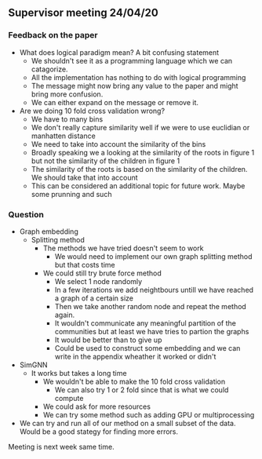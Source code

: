 ## Supervisor meeting 24/04/20

### Feedback on the paper

* What does logical paradigm mean? A bit confusing statement
  * We shouldn't see it as a programming language which we can catagorize. 
  * All the implementation has nothing to do with logical programming
  * The message might now bring any value to the paper and might bring more confusion.
  * We can either expand on the message or remove it.
* Are we doing 10 fold cross validation wrong?
  * We have to many bins
  * We don't really capture similarity well if we were to use euclidian or manhatten distance 
  * We need to take into account the similarity of the bins
  * Broadly speaking we a looking at the similarity of the roots in figure 1 but not the similarity of the children in figure 1
  * The similarity of the roots is based on the similarity of the children. We should take that into account
  * This can be considered an additional topic for future work. Maybe some prunning and such

### Question

* Graph embedding
  * Splitting method
    * The methods we have tried doesn't seem to work
      * We would need to implement our own graph splitting method but that costs time 
    * We could still try brute force method
      * We select 1 node randomly
      * In a few iterations we add neightbours untill we have reached a graph of a certain size
      * Then we take another random node and repeat the method again.
      * It wouldn't communicate any meaningful partition of the communities but at least we have tries to partion the graphs
      * It would be better than to give up
      * Could be used to construct some embedding and we can write in the appendix wheather it worked or didn't
* SimGNN
  * It works but takes a long time
    * We wouldn't be able to make the 10 fold cross validation
      * We can also try 1 or 2 fold since that is what we could compute 
    * We could ask for more resources
    * We can try some method such as adding GPU or multiprocessing
* We can try and run all of our method on a small subset of the data. Would be a good stategy for finding more errors.

Meeting is next week same time.

